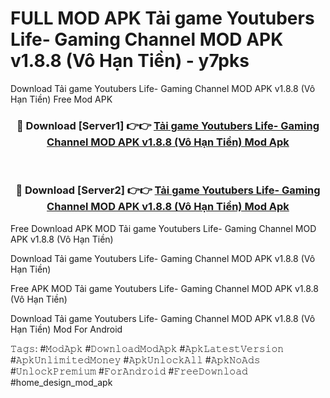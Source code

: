 # FULL MOD APK Tải game Youtubers Life- Gaming Channel MOD APK v1.8.8 (Vô Hạn Tiền) - y7pks
Download Tải game Youtubers Life- Gaming Channel MOD APK v1.8.8 (Vô Hạn Tiền) Free Mod APK

<div align="center">
<h3>🔴 Download [Server1] 👉👉 <a href="https://apk-comot.site?title=Tải_game_Youtubers_Life-_Gaming_Channel_MOD_APK_v1.8.8_(Vô_Hạn_Tiền)">Tải game Youtubers Life- Gaming Channel MOD APK v1.8.8 (Vô Hạn Tiền) Mod Apk</a></h3><br>

<h3>🔴 Download [Server2] 👉👉 <a href="https://apk-comot.site?title=Tải_game_Youtubers_Life-_Gaming_Channel_MOD_APK_v1.8.8_(Vô_Hạn_Tiền)">Tải game Youtubers Life- Gaming Channel MOD APK v1.8.8 (Vô Hạn Tiền) Mod Apk</a></h3>
</div>


Free Download APK MOD Tải game Youtubers Life- Gaming Channel MOD APK v1.8.8 (Vô Hạn Tiền)

Download Tải game Youtubers Life- Gaming Channel MOD APK v1.8.8 (Vô Hạn Tiền) 

Free APK MOD Tải game Youtubers Life- Gaming Channel MOD APK v1.8.8 (Vô Hạn Tiền) 

Download Tải game Youtubers Life- Gaming Channel MOD APK v1.8.8 (Vô Hạn Tiền) Mod For Android

𝚃𝚊𝚐𝚜: #𝙼𝚘𝚍𝙰𝚙𝚔 #𝙳𝚘𝚠𝚗𝚕𝚘𝚊𝚍𝙼𝚘𝚍𝙰𝚙𝚔 #𝙰𝚙𝚔𝙻𝚊𝚝𝚎𝚜𝚝𝚅𝚎𝚛𝚜𝚒𝚘𝚗 #𝙰𝚙𝚔𝚄𝚗𝚕𝚒𝚖𝚒𝚝𝚎𝚍𝙼𝚘𝚗𝚎𝚢 #𝙰𝚙𝚔𝚄𝚗𝚕𝚘𝚌𝚔𝙰𝚕𝚕 #𝙰𝚙𝚔𝙽𝚘𝙰𝚍𝚜 #𝚄𝚗𝚕𝚘𝚌𝚔𝙿𝚛𝚎𝚖𝚒𝚞𝚖 #𝙵𝚘𝚛𝙰𝚗𝚍𝚛𝚘𝚒𝚍 #𝙵𝚛𝚎𝚎𝙳𝚘𝚠𝚗𝚕𝚘𝚊𝚍 #home_design_mod_apk
